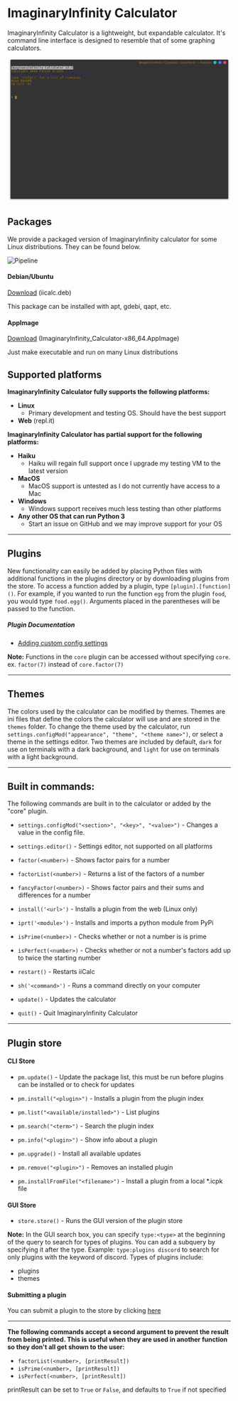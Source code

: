 # ImaginaryInfinity Calculator
ImaginaryInfinity Calculator is a lightweight, but expandable calculator. It's
command line interface is designed to resemble that of some graphing
calculators.

![Screenshot](iicalc.png)
## Packages
We provide a packaged version of ImaginaryInfinity calculator for some Linux distributions. They can be found below.

![Pipeline](https://gitlab.com/TurboWafflz/ImaginaryInfinity-Calculator/badges/development/pipeline.svg)

#### Debian/Ubuntu
[Download](https://gitlab.com/TurboWafflz/ImaginaryInfinity-Calculator/-/jobs/artifacts/development/raw/iicalc.deb?job=debian%20packager) (iicalc.deb)

This package can be installed with apt, gdebi, qapt, etc.

#### AppImage
[Download](https://gitlab.com/TurboWafflz/ImaginaryInfinity-Calculator/-/jobs/artifacts/development/raw/ImaginaryInfinity_Calculator-x86_64.AppImage?job=AppImage%20packager) (ImaginaryInfinity_Calculator-x86_64.AppImage)

Just make executable and run on many Linux distributions


## Supported platforms
**ImaginaryInfinity Calculator fully supports the following platforms:**
- **Linux**
	- Primary development and testing OS. Should have the best support
- **Web** (repl.it)

**ImaginaryInfinity Calculator has partial support for the following platforms:**
- **Haiku**
	- Haiku will regain full support once I upgrade my testing VM to the latest version
- **MacOS**
	- MacOS support is untested as I do not currently have access to a Mac
- **Windows**
	- Windows support receives much less testing than other platforms
- **Any other OS that can run Python 3**
	- Start an issue on GitHub and we may improve support for your OS

<hr style="border: 1px solid white">

## Plugins
New functionality can easily be added by placing Python files with additional functions in the plugins directory or by downloading plugins from the store. To access a function added by a plugin, type `[plugin].[function]()`. For example, if you wanted to run the function `egg` from the plugin `food`, you would type `food.egg()`. Arguments placed in the parentheses will be passed to the function.
##### Plugin Documentation
- [Adding custom config settings](https://github.com/TurboWafflz/ImaginaryInfinity-Calculator/addSettings.md)

**Note:**
Functions in the `core` plugin can be accessed without specifying `core`.
ex. `factor(7)` instead of `core.factor(7)`

<hr style="border: 1px solid white">

## Themes
The colors used by the calculator can be modified by themes. Themes are ini files that define the colors the calculator will use and are stored in the `themes` folder. To change the theme used by the calculator, run `settings.configMod("appearance", "theme", "<theme name>")`, or select a theme in the settings editor. Two themes are included by default, `dark` for use on terminals with a dark background, and `light` for use on terminals with a light background.

<hr style="border: 1px solid white">

## Built in commands:
The following commands are built in to the calculator or added by the "core"
plugin.

- `settings.configMod("<section>", "<key>", "<value>")` - Changes a value in the config file.

- `settings.editor()` - Settings editor, not supported on all platforms

- `factor(<number>)` - Shows factor pairs for a number

- `factorList(<number>)` - Returns a list of the factors of a number

- `fancyFactor(<number>)` - Shows factor pairs and their sums and differences for
a number

- `install('<url>')` - Installs a plugin from the web (Linux only)

- `iprt('<module>')` - Installs and imports a python module from PyPi

- `isPrime(<number>)` - Checks whether or not a number is is prime

- `isPerfect(<number>)` - Checks whether or not a number's factors add up to twice the
starting number

- `restart()` - Restarts iiCalc

- `sh('<command>')` - Runs a command directly on your computer

- `update()` - Updates the calculator

- `quit()` - Quit ImaginaryInfinity Calculator

<hr style="border: 1px solid white">

## Plugin store

#### CLI Store

- `pm.update()` - Update the package list, this must be run before plugins can be installed or to check for updates

- `pm.install("<plugin>")` - Installs a plugin from the plugin index

- `pm.list("<available/installed>")` - List plugins

- `pm.search("<term>")` - Search the plugin index

- `pm.info("<plugin>")` - Show info about a plugin

- `pm.upgrade()` - Install all available updates

- `pm.remove("<plugin>")` - Removes an installed plugin

- `pm.installFromFile("<filename>")` - Install a plugin from a local \*.icpk file

#### GUI Store

- `store.store()` - Runs the GUI version of the plugin store

**Note:** In the GUI search box, you can specify `type:<type>` at the beginning of the query to search for types of plugins. You can add a subquery by specifying it after the type. Example: `type:plugins discord` to search for only plugins with the keyword of discord. Types of plugins include:

- plugins
- themes

#### Submitting a plugin
You can submit a plugin to the store by clicking [here](https://turbowafflz.azurewebsites.net/iicalc/auth)

<hr style="border: 1px solid white">

**The following commands accept a second argument to prevent the result from being
printed. This is useful when they are used in another function so they don't
all get shown to the user:**

- `factorList(<number>, [printResult])`
- `isPrime(<number>, [printResult])`
- `isPerfect(<number>, [printResult])`

printResult can be set to `True` or `False`, and defaults to `True` if not specified


